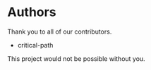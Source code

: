 # Authors

Thank you to all of our contributors.

- critical-path

This project would not be possible without you.